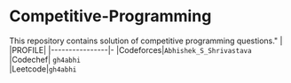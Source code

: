 # Competitive-Programming
This repository contains solution of competitive programming questions."
| |PROFILE|
|----------------|-
|Codeforces|`Abhishek_S_Shrivastava`          
|Codechef| `gh4abhi`        
|Leetcode|`gh4abhi`
